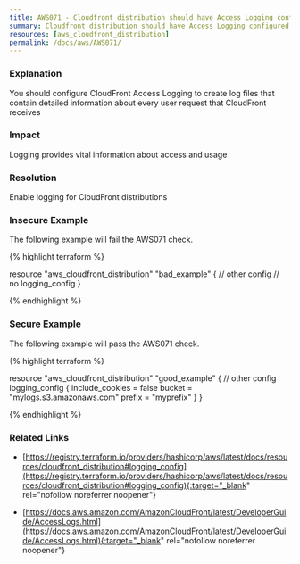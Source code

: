 ```yaml
---
title: AWS071 - Cloudfront distribution should have Access Logging configured
summary: Cloudfront distribution should have Access Logging configured 
resources: [aws_cloudfront_distribution] 
permalink: /docs/aws/AWS071/
---
```

### Explanation


You should configure CloudFront Access Logging to create log files that contain detailed information about every user request that CloudFront receives


### Impact
Logging provides vital information about access and usage

### Resolution
Enable logging for CloudFront distributions



### Insecure Example

The following example will fail the AWS071 check.

{% highlight terraform %}

resource "aws_cloudfront_distribution" "bad_example" {
	// other config
	// no logging_config
}

{% endhighlight %}



### Secure Example

The following example will pass the AWS071 check.

{% highlight terraform %}

resource "aws_cloudfront_distribution" "good_example" {
	// other config
	logging_config {
		include_cookies = false
		bucket          = "mylogs.s3.amazonaws.com"
		prefix          = "myprefix"
	}
}

{% endhighlight %}



### Related Links


- [https://registry.terraform.io/providers/hashicorp/aws/latest/docs/resources/cloudfront_distribution#logging_config](https://registry.terraform.io/providers/hashicorp/aws/latest/docs/resources/cloudfront_distribution#logging_config){:target="_blank" rel="nofollow noreferrer noopener"}

- [https://docs.aws.amazon.com/AmazonCloudFront/latest/DeveloperGuide/AccessLogs.html](https://docs.aws.amazon.com/AmazonCloudFront/latest/DeveloperGuide/AccessLogs.html){:target="_blank" rel="nofollow noreferrer noopener"}


